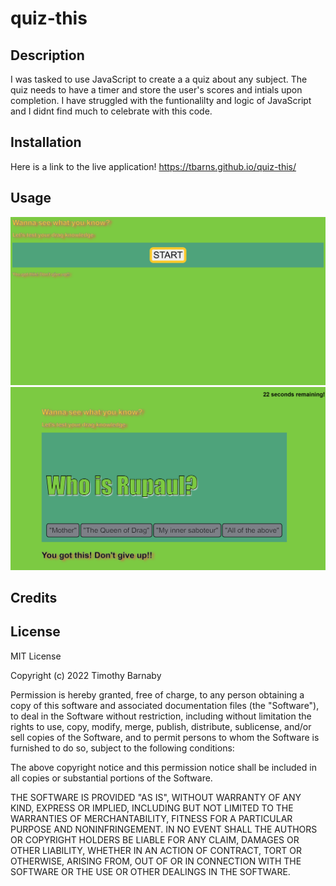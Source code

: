# quiz-this


## Description
I was tasked to use JavaScript to create a a quiz about any subject. The quiz needs to have a timer and store the user's scores and intials upon completion.
I have struggled with the funtionalilty and logic of JavaScript and I didnt find much to celebrate with this code.

## Installation 
Here is a link to the live application!
https://tbarns.github.io/quiz-this/

## Usage 
<img src="Screenshot_1.png" alt="screenshot of live website">

<img src="Screenshot_2.png" alt="screenshot of live website">



## Credits

## License

MIT License

Copyright (c) 2022 Timothy Barnaby

Permission is hereby granted, free of charge, to any person obtaining a copy
of this software and associated documentation files (the "Software"), to deal
in the Software without restriction, including without limitation the rights
to use, copy, modify, merge, publish, distribute, sublicense, and/or sell
copies of the Software, and to permit persons to whom the Software is
furnished to do so, subject to the following conditions:

The above copyright notice and this permission notice shall be included in all
copies or substantial portions of the Software.

THE SOFTWARE IS PROVIDED "AS IS", WITHOUT WARRANTY OF ANY KIND, EXPRESS OR
IMPLIED, INCLUDING BUT NOT LIMITED TO THE WARRANTIES OF MERCHANTABILITY,
FITNESS FOR A PARTICULAR PURPOSE AND NONINFRINGEMENT. IN NO EVENT SHALL THE
AUTHORS OR COPYRIGHT HOLDERS BE LIABLE FOR ANY CLAIM, DAMAGES OR OTHER
LIABILITY, WHETHER IN AN ACTION OF CONTRACT, TORT OR OTHERWISE, ARISING FROM,
OUT OF OR IN CONNECTION WITH THE SOFTWARE OR THE USE OR OTHER DEALINGS IN THE
SOFTWARE.
